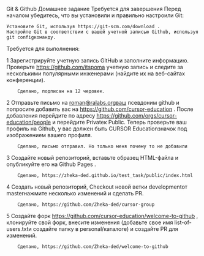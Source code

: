 Git & Github Домашнее задание
Требуется для завершения
Перед началом убедитесь, что вы установили и правильно настроили Git:

	Установите Git, используя https://git-scm.com/download .
	Настройте Git в соответствии с вашей учетной записью Github, используя git configкоманду.

Требуется для выполнения:

1	Зарегистрируйте учетную запись GitHub и заполните информацию. Проверьте https://github.com/itspoma учетную запись и следите за 
	несколькими популярными инженерами (найдите их на веб-сайтах конференции).

		Сделано, подписан на 12 чедовек.

2	Отправьте письмо на roman@ralabs.orgваш псевдоним github и попросите добавить вас на https://github.com/cursor-education . После 	 добавления перейдите по адресу https://github.com/orgs/cursor-education/people и перейдите Privateк Public. Теперь проверьте ваш 	  профиль на Github, у вас должен быть CURSOR Educationзначок под изображением вашего профиля.

		Сделано, письмо отправил. Но только меня почему то не добавили

3	Создайте новый репозиторий, вставьте образец HTML-файла и опубликуйте его на Github Pages .

		Сделано, https://zheka-ded.github.io/test_task/public/index.html 

4	Создать новый репозиторий, Checkout новой ветки developmentот masterнажмите несколько изменений и сделать PR.
	
		Cделано, https://github.com/Zheka-ded/cursor-group

5	Создайте форк https://github.com/cursor-education/welcome-to-github , клонируйте свой форк, внесите изменения (добавьте свое имя 
	list-of-users.txtи создайте папку в personal/каталоге) и создайте PR для изменений.

		Сделано, https://github.com/Zheka-ded/welcome-to-github
